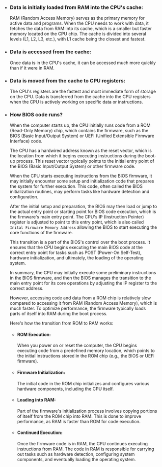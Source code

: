 - ### Data is initially loaded from RAM into the CPU's cache:

  RAM (Random Access Memory) serves as the primary memory for active data and programs. When the CPU needs to work with data, it fetches the data from RAM into its cache, which is a smaller but faster memory located on the CPU chip. The cache is divided into several levels (L1, L2, L3, etc.), with L1 cache being the closest and fastest.

- ### Data is accessed from the cache:

  Once data is in the CPU's cache, it can be accessed much more quickly than if it were in RAM.

- ### Data is moved from the cache to CPU registers:

  The CPU's registers are the fastest and most immediate form of storage on the CPU. Data is transferred from the cache into the CPU registers when the CPU is actively working on specific data or instructions.

- ### How BIOS code runs?

  When the computer starts up, the CPU initially runs code from a ROM (Read-Only Memory) chip, which contains the firmware, such as the BIOS (Basic Input/Output System) or UEFI (Unified Extensible Firmware Interface) code.

  The CPU has a hardwired address known as the reset vector, which is the location from which it begins executing instructions during the boot-up process. This reset vector typically points to the initial entry point of the BIOS (Basic Input/Output System) or other firmware code.

  When the CPU starts executing instructions from the BIOS firmware, it may initially encounter some setup and initialization code that prepares the system for further execution. This code, often called the BIOS initialization routines, may perform tasks like hardware detection and configuration.

  After the initial setup and preparation, the BIOS may then load or jump to the actual entry point or starting point for BIOS code execution, which is the firmware's main entry point. The CPU's IP (Instruction Pointer) register is adjusted to point to this entry point,
  which is also called `Inital Firmware Memory Address` allowing the BIOS to start executing the core functions of the firmware.

  This transition is a part of the BIOS's control over the boot process. It ensures that the CPU begins executing the main BIOS code at the correct entry point for tasks such as POST (Power-On Self-Test), hardware initialization, and ultimately, the loading of the operating system.

  In summary, the CPU may initially execute some preliminary instructions in the BIOS firmware, and then the BIOS manages the transition to the main entry point for its core operations by adjusting the IP register to the correct address.

  However, accessing code and data from a ROM chip is relatively slow compared to accessing it from RAM (Random Access Memory), which is much faster. To optimize performance, the firmware typically loads parts of itself into RAM during the boot process.

  Here's how the transition from ROM to RAM works:

  - #### ROM Execution:

    When you power on or reset the computer, the CPU begins executing code from a predefined memory location, which points to the initial instructions stored in the ROM chip (e.g., the BIOS or UEFI firmware).

  - #### Firmware Initialization:

    The initial code in the ROM chip initializes and configures various hardware components, including the CPU itself.

  - #### Loading into RAM:

    Part of the firmware's initialization process involves copying portions of itself from the ROM chip into RAM. This is done to improve performance, as RAM is faster than ROM for code execution.

  - #### Continued Execution:

    Once the firmware code is in RAM, the CPU continues executing instructions from RAM. The code in RAM is responsible for carrying out tasks such as hardware detection, configuring system components, and eventually loading the operating system.
